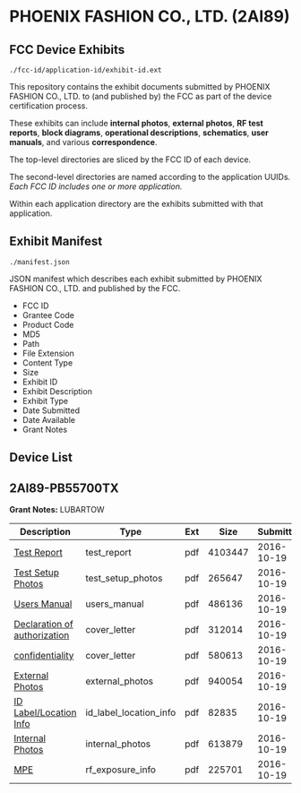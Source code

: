 # PHOENIX FASHION CO., LTD. (2AI89)
## FCC Device Exhibits

```
./fcc-id/application-id/exhibit-id.ext
```

This repository contains the exhibit documents submitted by PHOENIX FASHION CO., LTD. to (and published by) the FCC as part of the device certification process.

These exhibits can include **internal photos**, **external photos**, **RF test reports**, **block diagrams**, **operational descriptions**, **schematics**, **user manuals**, and various **correspondence**.

The top-level directories are sliced by the FCC ID of each device.

The second-level directories are named according to the application UUIDs. *Each FCC ID includes one or more application.*

Within each application directory are the exhibits submitted with that application. 

## Exhibit Manifest

```
./manifest.json
```

JSON manifest which describes each exhibit submitted by PHOENIX FASHION CO., LTD. and published by the FCC.

- FCC ID
- Grantee Code
- Product Code
- MD5
- Path
- File Extension
- Content Type
- Size
- Exhibit ID
- Exhibit Description
- Exhibit Type
- Date Submitted
- Date Available
- Grant Notes

## Device List
## 2AI89-PB55700TX
**Grant Notes:** LUBARTOW

| Description | Type | Ext | Size | Submitted | Available |
| ----------- | ---- | --- | ---- | --------- | --------- |
| [Test Report](2AI89-PB55700TX/6180c939dfb48435fab60163e282eea0/3167173.pdf) | test_report | pdf | 4103447 | 2016-10-19 | 2016-10-21 |
| [Test Setup Photos](2AI89-PB55700TX/6180c939dfb48435fab60163e282eea0/3167158.pdf) | test_setup_photos | pdf | 265647 | 2016-10-19 | 2017-04-18 |
| [Users Manual](2AI89-PB55700TX/6180c939dfb48435fab60163e282eea0/3167154.pdf) | users_manual | pdf | 486136 | 2016-10-19 | 2017-04-18 |
| [ Declaration of authorization](2AI89-PB55700TX/6180c939dfb48435fab60163e282eea0/3167175.pdf) | cover_letter | pdf | 312014 | 2016-10-19 | 2016-10-21 |
| [confidentiality](2AI89-PB55700TX/6180c939dfb48435fab60163e282eea0/3167176.pdf) | cover_letter | pdf | 580613 | 2016-10-19 | 2016-10-21 |
| [External Photos](2AI89-PB55700TX/6180c939dfb48435fab60163e282eea0/3167156.pdf) | external_photos | pdf | 940054 | 2016-10-19 | 2017-04-18 |
| [ID Label/Location Info](2AI89-PB55700TX/6180c939dfb48435fab60163e282eea0/3167155.pdf) | id_label_location_info | pdf | 82835 | 2016-10-19 | 2016-10-21 |
| [Internal Photos](2AI89-PB55700TX/6180c939dfb48435fab60163e282eea0/3167157.pdf) | internal_photos | pdf | 613879 | 2016-10-19 | 2017-04-18 |
| [MPE](2AI89-PB55700TX/6180c939dfb48435fab60163e282eea0/3167174.pdf) | rf_exposure_info | pdf | 225701 | 2016-10-19 | 2016-10-21 |
